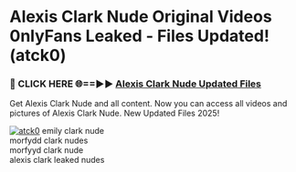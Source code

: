 # Alexis Clark Nude Original Videos 0nlyFans Leaked - Files Updated! (atck0)

<h3>🔴 CLICK HERE 🌐==►► <a href="https://tinyurl.com/yc6ubb5a" rel="nofollow">Alexis Clark Nude Updated Files</a></h3>

Get Alexis Clark Nude and all content. Now you can access all videos and pictures of Alexis Clark Nude. New Updated Files 2025!

[![atck0](https://i.imgur.com/7eu0CRL.gif)](https://tinyurl.com/yc6ubb5a)
emily clark nude<br>
morfydd clark nudes<br>
morfyyd clark nude<br>
alexis clark leaked nudes